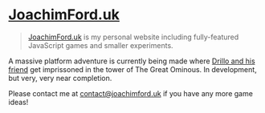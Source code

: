 # [JoachimFord.uk](https://joachimford.uk)
> [JoachimFord.uk](https://joachimford.uk) is my personal website including fully-featured JavaScript games and smaller experiments.

A massive platform adventure is currently being made where [Drillo and his friend](https://joachimford.uk/snakes-and-ladders/) get imprissoned in the tower of The Great Ominous. In development, but very, very near completion.

Please contact me at [contact@joachimford.uk](mailto:contact@joachimford.uk) if you have any more game ideas!
